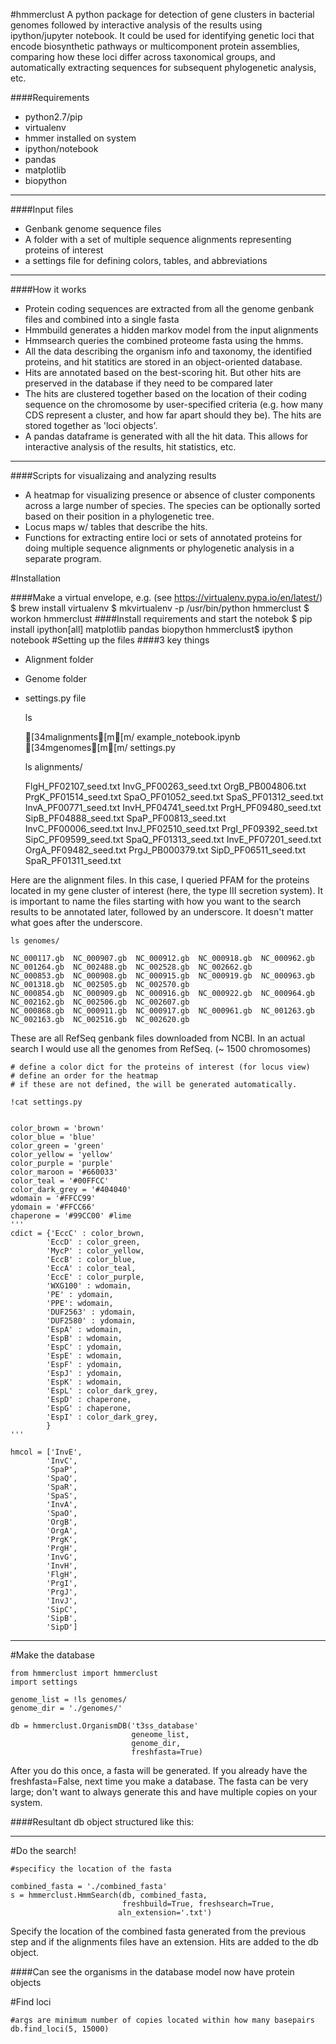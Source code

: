 
#hmmerclust
A python package for detection of gene clusters in bacterial genomes followed by interactive analysis of the results using ipython/jupyter notebook. It could be used for identifying genetic loci that encode biosynthetic pathways or multicomponent protein assemblies, comparing how these loci differ across taxonomical groups, and automatically extracting sequences for subsequent phylogenetic analysis, etc.

####Requirements
- python2.7/pip
- virtualenv
- hmmer installed on system
- ipython/notebook
- pandas
- matplotlib
- biopython
<hr>

####Input files
- Genbank genome sequence files 
- A folder with a set of multiple sequence alignments representing proteins of interest
- a settings file for defining colors, tables, and abbreviations
<hr>

####How it works
- Protein coding sequences are extracted from all the genome genbank files and combined into a single fasta
- Hmmbuild generates a hidden markov model from the input alignments
- Hmmsearch queries the combined proteome fasta using the hmms.
- All the data describing the organism info and taxonomy, the identified proteins, and hit statitics are stored in an object-oriented database.
- Hits are annotated based on the best-scoring hit. But other hits are preserved in the database if they need to be compared later
- The hits are clustered together based on the location of their coding sequence on the chromosome by user-specified criteria (e.g. how many CDS represent a cluster, and how far apart should they be). The hits are stored together as 'loci objects'.
- A pandas dataframe is generated with all the hit data. This allows for interactive analysis of the results, hit statistics, etc.
<hr>

####Scripts for visualizaing and analyzing results
- A heatmap for visualizing presence or absence of cluster components across a large number of species. The species can be optionally sorted based on their position in a phylogenetic tree.
- Locus maps w/ tables that describe the hits.
- Functions for extracting entire loci or sets of annotated proteins for doing multiple sequence alignments or phylogenetic analysis in a separate program.

#Installation

####Make a virtual envelope, e.g.
(see https://virtualenv.pypa.io/en/latest/)
$ brew install virtualenv
$ mkvirtualenv -p /usr/bin/python hmmerclust
$ workon hmmerclust
####Install requirements and start the notebok
$ pip install ipython[all] matplotlib pandas biopython hmmerclust$ ipython notebook
#Setting up the files
####3 key things
- Alignment folder
- Genome folder
- settings.py file


    ls

    [34malignments[m[m/             example_notebook.ipynb  [34mgenomes[m[m/                settings.py



    ls alignments/

    FlgH_PF02107_seed.txt  InvG_PF00263_seed.txt  OrgB_PB004806.txt      PrgK_PF01514_seed.txt  SpaO_PF01052_seed.txt  SpaS_PF01312_seed.txt
    InvA_PF00771_seed.txt  InvH_PF04741_seed.txt  PrgH_PF09480_seed.txt  SipB_PF04888_seed.txt  SpaP_PF00813_seed.txt
    InvC_PF00006_seed.txt  InvJ_PF02510_seed.txt  PrgI_PF09392_seed.txt  SipC_PF09599_seed.txt  SpaQ_PF01313_seed.txt
    InvE_PF07201_seed.txt  OrgA_PF09482_seed.txt  PrgJ_PB000379.txt      SipD_PF06511_seed.txt  SpaR_PF01311_seed.txt


Here are the alignment files. In this case, I queried PFAM for the proteins located in my gene cluster of interest (here, the type III secretion system). It is important to name the files starting with how you want to the search results to be annotated later, followed by an underscore. It doesn't matter what goes after the underscore.


    ls genomes/

    NC_000117.gb  NC_000907.gb  NC_000912.gb  NC_000918.gb  NC_000962.gb  NC_001264.gb  NC_002488.gb  NC_002528.gb  NC_002662.gb
    NC_000853.gb  NC_000908.gb  NC_000915.gb  NC_000919.gb  NC_000963.gb  NC_001318.gb  NC_002505.gb  NC_002570.gb
    NC_000854.gb  NC_000909.gb  NC_000916.gb  NC_000922.gb  NC_000964.gb  NC_002162.gb  NC_002506.gb  NC_002607.gb
    NC_000868.gb  NC_000911.gb  NC_000917.gb  NC_000961.gb  NC_001263.gb  NC_002163.gb  NC_002516.gb  NC_002620.gb


These are all RefSeq genbank files downloaded from NCBI. In an actual search I would use all the genomes from RefSeq. (~ 1500 chromosomes)


    # define a color dict for the proteins of interest (for locus view)
    # define an order for the heatmap 
    # if these are not defined, the will be generated automatically.
    
    !cat settings.py

    
    color_brown = 'brown'
    color_blue = 'blue'
    color_green = 'green'
    color_yellow = 'yellow'
    color_purple = 'purple'
    color_maroon = '#660033'
    color_teal = '#00FFCC'
    color_dark_grey = '#404040'
    wdomain = '#FFCC99'
    ydomain = '#FFCC66'
    chaperone = '#99CC00' #lime
    '''
    cdict = {'EccC' : color_brown,
            'EccD' : color_green,
            'MycP' : color_yellow,
            'EccB' : color_blue,
            'EccA' : color_teal,
            'EccE' : color_purple,
            'WXG100' : wdomain,
            'PE' : ydomain,
            'PPE': wdomain,
            'DUF2563' : ydomain, 
            'DUF2580' : ydomain,
            'EspA' : wdomain,
            'EspB' : wdomain,
            'EspC' : ydomain,
            'EspE' : wdomain,
            'EspF' : ydomain,
            'EspJ' : ydomain,
            'EspK' : wdomain,
            'EspL' : color_dark_grey,
            'EspD' : chaperone,
            'EspG' : chaperone,
            'EspI' : color_dark_grey,
            }
    '''
    
    hmcol = ['InvE',
            'InvC',
            'SpaP',
            'SpaQ',
            'SpaR',
            'SpaS',
            'InvA',
            'SpaO',
            'OrgB',
            'OrgA',
            'PrgK',
            'PrgH',
            'InvG',
            'InvH',
            'FlgH',
            'PrgI',
            'PrgJ',
            'InvJ',
            'SipC',
            'SipB',
            'SipD']

<hr>

#Make the database


    from hmmerclust import hmmerclust
    import settings
    
    genome_list = !ls genomes/
    genome_dir = './genomes/'
    
    db = hmmerclust.OrganismDB('t3ss_database'
                               geneome_list,
                               genome_dir,
                               freshfasta=True)

After you do this once, a fasta will be generated. If you already have the freshfasta=False, next time you make a database. The fasta can be very large; don't want to always generate this and have multiple copies on your system.

####Resultant db object structured like this:


    

<hr>

#Do the search!


    #specificy the location of the fasta 
    
    combined_fasta = './combined_fasta'
    s = hmmerclust.HmmSearch(db, combined_fasta, 
                             freshbuild=True, freshsearch=True,
                            aln_extension='.txt')

Specify the location of the combined fasta generated from the previous step and if the alignments files have an extension. Hits are added to the db object.

####Can see the organisms in the database model now have protein objects


    

#Find loci


    #args are minimum number of copies located within how many basepairs
    db.find_loci(5, 15000)


    
